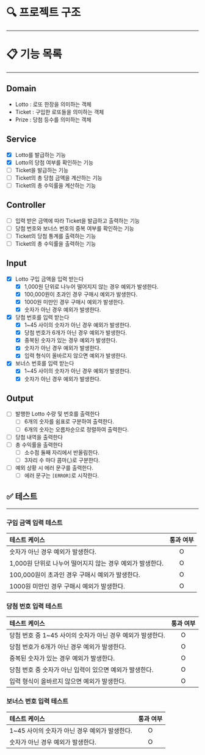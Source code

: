 # 🔍 프로젝트 구조

--- 


# 📋 기능 목록

---

## Domain
- Lotto : 로또 한장을 의미하는 객체
- Ticket : 구입한 로또들을 의미하는 객체
- Prize : 당첨 등수를 의미하는 객체

## Service
- [x] Lotto를 발급하는 기능
- [x] Lotto의 당첨 여부를 확인하는 기능
- [ ] Ticket을 발급하는 기능
- [ ] Ticket의 총 당첨 금액을 계산하는 기능
- [ ] Ticket의 총 수익률을 계산하는 기능

## Controller
- [ ] 입력 받은 금액에 따라 Ticket을 발급하고 출력하는 기능
- [ ] 당첨 번호와 보너스 번호의 중복 여부를 확인하는 기능
- [ ] Ticket의 당첨 통계를 출력하는 기능
- [ ] Ticket의 총 수익률을 출력하는 기능

## Input
- [x] Lotto 구입 금액을 입력 받는다
  - [x] 1,000원 단위로 나누어 떨어지지 않는 경우 예외가 발생한다.
  - [x] 100,000원이 초과인 경우 구매시 예외가 발생한다.
  - [x] 1000원 미만인 경우 구매시 예외가 발생한다.
  - [x] 숫자가 아닌 경우 예외가 발생한다.
- [x] 당첨 번호를 입력 받는다
  - [x] 1~45 사이의 숫자가 아닌 경우 예외가 발생한다.
  - [x] 당첨 번호가 6개가 아닌 경우 예외가 발생한다.
  - [x] 중복된 숫자가 있는 경우 예외가 발생한다.
  - [x] 숫자가 아닌 경우 예외가 발생한다.
  - [x] 입력 형식이 올바르지 않으면 예외가 발생한다.
- [x] 보너스 번호를 입력 받는다
  - [x] 1~45 사이의 숫자가 아닌 경우 예외가 발생한다.
  - [x] 숫자가 아닌 경우 예외가 발생한다.

## Output
- [ ] 발행한 Lotto 수량 및 번호를 출력한다
  - [ ] 6개의 숫자를 쉼표로 구분하여 출력한다.
  - [ ] 6개의 숫자는 오름차순으로 정렬하여 출력한다.
- [ ] 당첨 내역을 출력한다
- [ ] 총 수익률을 출력한다
  - [ ] 소수점 둘째 자리에서 반올림한다.
  - [ ] 3자리 수 마다 콤마(,)로 구분한다.
- [ ] 예외 상황 시 에러 문구를 출력한다.
  - [ ] 에러 문구는 `[ERROR]`로 시작한다.

## ✅ 테스트

---

### 구입 금액 입력 테스트

| 테스트 케이스                             | 통과 여부 |
|:------------------------------------|:-----:|
| 숫자가 아닌 경우 예외가 발생한다.                 |   O   |
| 1,000원 단위로 나누어 떨어지지 않는 경우 예외가 발생한다. |   O   |
| 100,000원이 초과인 경우 구매시 예외가 발생한다.      |   O   |
| 1000원 미만인 경우 구매시 예외가 발생한다.          |   O   |

### 당첨 번호 입력 테스트

| 테스트 케이스                              | 통과 여부 |
|:-------------------------------------|:-----:|
| 당첨 번호 중 1~45 사이의 숫자가 아닌 경우 예외가 발생한다. |   O   |
| 당첨 번호가 6개가 아닌 경우 예외가 발생한다.           |   O   |
| 중복된 숫자가 있는 경우 예외가 발생한다.              |   O   |
| 당첨 번호 중 숫자가 아닌 입력이 있으면 예외가 발생한다.     |   O   |
| 입력 형식이 올바르지 않으면 예외가 발생한다.            |   O   |

### 보너스 번호 입력 테스트

| 테스트 케이스                      | 통과 여부 |
|:-----------------------------|:-----:|
| 1~45 사이의 숫자가 아닌 경우 예외가 발생한다. |   O   |
| 숫자가 아닌 경우 예외가 발생한다.          |   O   |


